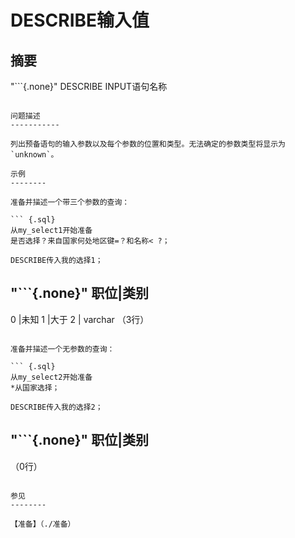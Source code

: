 DESCRIBE输入值
==============

摘要
--------

"```{.none}"
DESCRIBE INPUT语句名称
```

问题描述
-----------

列出预备语句的输入参数以及每个参数的位置和类型。无法确定的参数类型将显示为`unknown`。

示例
--------

准备并描述一个带三个参数的查询：

``` {.sql}
从my_select1开始准备
是否选择？来自国家何处地区键=？和名称< ?；
```

``` {.sql}
DESCRIBE传入我的选择1；
```

"```{.none}"
职位|类别
--------------------
0 |未知
1 |大于
2 | varchar
（3行）
```

准备并描述一个无参数的查询：

``` {.sql}
从my_select2开始准备
*从国家选择；
```

``` {.sql}
DESCRIBE传入我的选择2；
```

"```{.none}"
职位|类别
-----------------
（0行）
```

参见
--------

【准备】（./准备）
